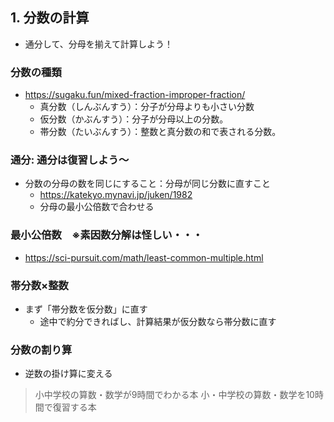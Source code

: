 ## 1. 分数の計算
- 通分して、分母を揃えて計算しよう！

### 分数の種類
- https://sugaku.fun/mixed-fraction-improper-fraction/
  - 真分数（しんぶんすう）：分子が分母よりも小さい分数
  - 仮分数（かぶんすう）：分子が分母以上の分数。
  - 帯分数（たいぶんすう）：整数と真分数の和で表される分数。
  
### 通分: 通分は復習しよう～
- 分数の分母の数を同じにすること：分母が同じ分数に直すこと
  - https://katekyo.mynavi.jp/juken/1982
  - 分母の最小公倍数で合わせる
  
### 最小公倍数　※素因数分解は怪しい・・・
- https://sci-pursuit.com/math/least-common-multiple.html

### 帯分数×整数
- まず「帯分数を仮分数」に直す
  - 途中で約分できればし、計算結果が仮分数なら帯分数に直す

### 分数の割り算
- 逆数の掛け算に変える

> 小中学校の算数・数学が9時間でわかる本 
> 小・中学校の算数・数学を10時間で復習する本
